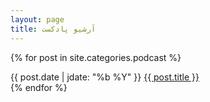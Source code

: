 ```yaml
---
layout: page
title: آرشیو پادکست
---
```

{% for post in site.categories.podcast %}
  <div>
    <span class="post-date">{{ post.date | jdate: "%b %Y" }}
    <a href="{{ site.baseurl }}{{ post.url }}">
      {{ post.title }}
    </a>
    </span>
  </div>
{% endfor %}
